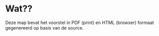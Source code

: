 # Wat??

Deze map bevat het voorstel in PDF (print) en HTML (browser) formaat gegenereerd op basis van de source.
